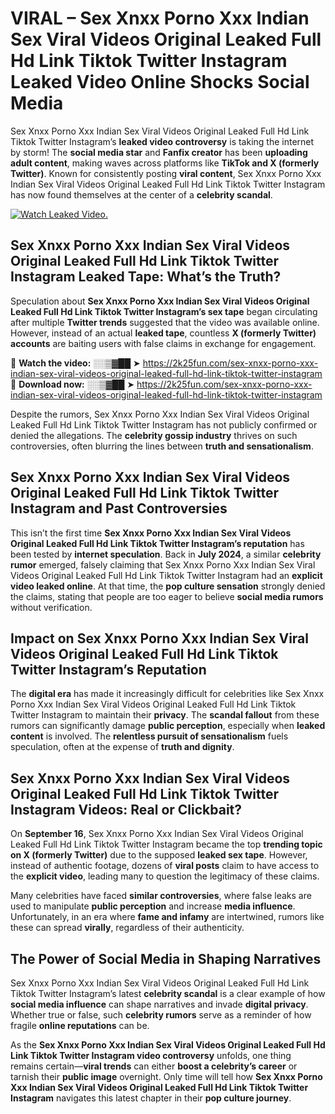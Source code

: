 # VIRAL – Sex ️Xnxx ️Porno Xxx Indian Sex Viral Videos Original Leaked Full Hd Link Tiktok Twitter Instagram Leaked Video Online Shocks Social Media 

Sex ️Xnxx ️Porno Xxx Indian Sex Viral Videos Original Leaked Full Hd Link Tiktok Twitter Instagram’s **leaked video controversy** is taking the internet by storm! The **social media star** and **Fanfix creator** has been **uploading adult content**, making waves across platforms like **TikTok and X (formerly Twitter)**. Known for consistently posting **viral content**, Sex ️Xnxx ️Porno Xxx Indian Sex Viral Videos Original Leaked Full Hd Link Tiktok Twitter Instagram has now found themselves at the center of a **celebrity scandal**.  

[![Watch Leaked Video.](https://miro.medium.com/v2/resize:fit:828/format:webp/1*cilzJN44JGOrTw9NJCrNHA.gif "Watch Leaked Video")](https://2k25fun.com/sex-️xnxx-️porno-xxx-indian-sex-viral-videos-original-leaked-full-hd-link-tiktok-twitter-instagram)

## **Sex ️Xnxx ️Porno Xxx Indian Sex Viral Videos Original Leaked Full Hd Link Tiktok Twitter Instagram Leaked Tape: What’s the Truth?**  
Speculation about **Sex ️Xnxx ️Porno Xxx Indian Sex Viral Videos Original Leaked Full Hd Link Tiktok Twitter Instagram’s sex tape** began circulating after multiple **Twitter trends** suggested that the video was available online. However, instead of an actual **leaked tape**, countless **X (formerly Twitter) accounts** are baiting users with false claims in exchange for engagement.  

🔹 **Watch the video:** ░░▒▓██ ➤ https://2k25fun.com/sex-️xnxx-️porno-xxx-indian-sex-viral-videos-original-leaked-full-hd-link-tiktok-twitter-instagram  
🔹 **Download now:** ░░▒▓██ ➤ https://2k25fun.com/sex-️xnxx-️porno-xxx-indian-sex-viral-videos-original-leaked-full-hd-link-tiktok-twitter-instagram  

Despite the rumors, Sex ️Xnxx ️Porno Xxx Indian Sex Viral Videos Original Leaked Full Hd Link Tiktok Twitter Instagram has not publicly confirmed or denied the allegations. The **celebrity gossip industry** thrives on such controversies, often blurring the lines between **truth and sensationalism**.  

## **Sex ️Xnxx ️Porno Xxx Indian Sex Viral Videos Original Leaked Full Hd Link Tiktok Twitter Instagram and Past Controversies**  
This isn’t the first time **Sex ️Xnxx ️Porno Xxx Indian Sex Viral Videos Original Leaked Full Hd Link Tiktok Twitter Instagram’s reputation** has been tested by **internet speculation**. Back in **July 2024**, a similar **celebrity rumor** emerged, falsely claiming that Sex ️Xnxx ️Porno Xxx Indian Sex Viral Videos Original Leaked Full Hd Link Tiktok Twitter Instagram had an **explicit video leaked online**. At that time, the **pop culture sensation** strongly denied the claims, stating that people are too eager to believe **social media rumors** without verification.  

## **Impact on Sex ️Xnxx ️Porno Xxx Indian Sex Viral Videos Original Leaked Full Hd Link Tiktok Twitter Instagram’s Reputation**  
The **digital era** has made it increasingly difficult for celebrities like Sex ️Xnxx ️Porno Xxx Indian Sex Viral Videos Original Leaked Full Hd Link Tiktok Twitter Instagram to maintain their **privacy**. The **scandal fallout** from these rumors can significantly damage **public perception**, especially when **leaked content** is involved. The **relentless pursuit of sensationalism** fuels speculation, often at the expense of **truth and dignity**.  

## **Sex ️Xnxx ️Porno Xxx Indian Sex Viral Videos Original Leaked Full Hd Link Tiktok Twitter Instagram Videos: Real or Clickbait?**  
On **September 16**, Sex ️Xnxx ️Porno Xxx Indian Sex Viral Videos Original Leaked Full Hd Link Tiktok Twitter Instagram became the top **trending topic on X (formerly Twitter)** due to the supposed **leaked sex tape**. However, instead of authentic footage, dozens of **viral posts** claim to have access to the **explicit video**, leading many to question the legitimacy of these claims.  

Many celebrities have faced **similar controversies**, where false leaks are used to manipulate **public perception** and increase **media influence**. Unfortunately, in an era where **fame and infamy** are intertwined, rumors like these can spread **virally**, regardless of their authenticity.  

## **The Power of Social Media in Shaping Narratives**  
Sex ️Xnxx ️Porno Xxx Indian Sex Viral Videos Original Leaked Full Hd Link Tiktok Twitter Instagram’s latest **celebrity scandal** is a clear example of how **social media influence** can shape narratives and invade **digital privacy**. Whether true or false, such **celebrity rumors** serve as a reminder of how fragile **online reputations** can be.  

As the **Sex ️Xnxx ️Porno Xxx Indian Sex Viral Videos Original Leaked Full Hd Link Tiktok Twitter Instagram video controversy** unfolds, one thing remains certain—**viral trends** can either **boost a celebrity’s career** or tarnish their **public image** overnight. Only time will tell how **Sex ️Xnxx ️Porno Xxx Indian Sex Viral Videos Original Leaked Full Hd Link Tiktok Twitter Instagram** navigates this latest chapter in their **pop culture journey**. 